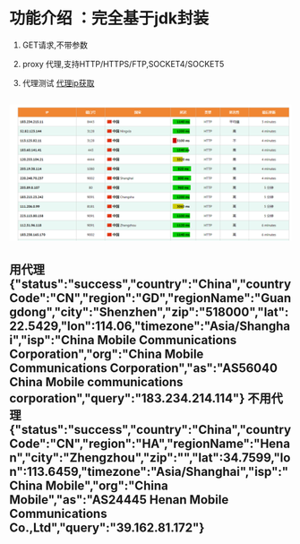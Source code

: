 # 功能介绍 ：完全基于jdk封装
1. GET请求,不带参数

2. proxy 代理,支持HTTP/HTTPS/FTP,SOCKET4/SOCKET5

3. 代理测试 [代理ip获取](https://fineproxy.org/cn/free-proxies/asia/china/)

![代理ip列表](images/proxies.png)
--- 
用代理
{"status":"success","country":"China","countryCode":"CN","region":"GD","regionName":"Guangdong","city":"Shenzhen","zip":"518000","lat":22.5429,"lon":114.06,"timezone":"Asia/Shanghai","isp":"China Mobile Communications Corporation","org":"China Mobile Communications Corporation","as":"AS56040 China Mobile communications corporation","query":"183.234.214.114"}
不用代理
{"status":"success","country":"China","countryCode":"CN","region":"HA","regionName":"Henan","city":"Zhengzhou","zip":"","lat":34.7599,"lon":113.6459,"timezone":"Asia/Shanghai","isp":"China Mobile","org":"China Mobile","as":"AS24445 Henan Mobile Communications Co.,Ltd","query":"39.162.81.172"}
---
